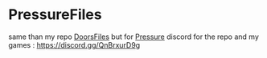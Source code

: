 # PressureFiles
same than my repo [DoorsFiles](https://github.com/Palayop7239/DoorsFiles) but for [Pressure](https://www.roblox.com/games/12411473842/Pressure)
discord for the repo and my games : https://discord.gg/QnBrxurD9g
